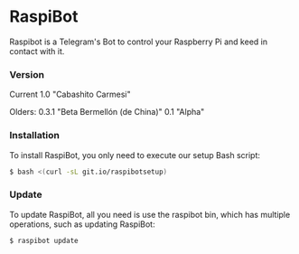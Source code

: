 # RaspiBot
Raspibot is a Telegram's Bot to control your Raspberry Pi and keed in contact with it.

### Version
Current 1.0 "Cabashito Carmesi"

Olders: 0.3.1 "Beta Bermellón (de China)"
	 	0.1 "Alpha"

### Installation
To install RaspiBot, you only need to execute our setup Bash script:

```sh
$ bash <(curl -sL git.io/raspibotsetup)
```

### Update
To update RaspiBot, all you need is use the raspibot bin, which has multiple operations, such as updating RaspiBot:

```sh
$ raspibot update
```

